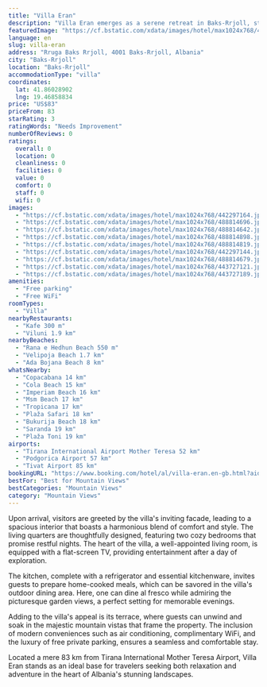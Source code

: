 ```yaml
---
title: "Villa Eran"
description: "Villa Eran emerges as a serene retreat in Baks-Rrjoll, strategically positioned just a short drive from the historic Rozafa Castle Shkodra and the tranquil waters of Lake Skadar."
featuredImage: "https://cf.bstatic.com/xdata/images/hotel/max1024x768/442297164.jpg?k=9232c882e069f020c22e43d627ee659118a82369ebb4208fba8a34d5f9fb3b90&o=&hp=1"
language: en
slug: villa-eran
address: "Rruga Baks Rrjoll, 4001 Baks-Rrjoll, Albania"
city: "Baks-Rrjoll"
location: "Baks-Rrjoll"
accommodationType: "villa"
coordinates:
  lat: 41.86028902
  lng: 19.46858834
price: "US$83"
priceFrom: 83
starRating: 3
ratingWords: "Needs Improvement"
numberOfReviews: 0
ratings:
  overall: 0
  location: 0
  cleanliness: 0
  facilities: 0
  value: 0
  comfort: 0
  staff: 0
  wifi: 0
images:
  - "https://cf.bstatic.com/xdata/images/hotel/max1024x768/442297164.jpg?k=9232c882e069f020c22e43d627ee659118a82369ebb4208fba8a34d5f9fb3b90&o=&hp=1"
  - "https://cf.bstatic.com/xdata/images/hotel/max1024x768/488814696.jpg?k=b5b1c74e3960bb48237f1b1aafec3ba03b5c857df5b61d6b3ff53bac03a9f73d&o=&hp=1"
  - "https://cf.bstatic.com/xdata/images/hotel/max1024x768/488814642.jpg?k=b59172980a4a5bf4f1fd7e137b2427f0bbd2155527709b7420549d485e67944b&o=&hp=1"
  - "https://cf.bstatic.com/xdata/images/hotel/max1024x768/488814898.jpg?k=c2b08a06755afee6f3a879f2cd6330aa1f5c0936181af7b8bbabf274b129f295&o=&hp=1"
  - "https://cf.bstatic.com/xdata/images/hotel/max1024x768/488814819.jpg?k=97c83bbc39f3aabf965d1cd1dd3d4a680c8d90938c48996a40448a26ecd1d576&o=&hp=1"
  - "https://cf.bstatic.com/xdata/images/hotel/max1024x768/442297144.jpg?k=1d6c8a7062cd1d54dba45ff5a3ecdcd0c0cb001af49ab8ac196cd6f563ebb0b0&o=&hp=1"
  - "https://cf.bstatic.com/xdata/images/hotel/max1024x768/488814679.jpg?k=6ed3efcc5ea069c568587eaa0de46a4f5bc800087317b8184b9b6aab4b5f77c5&o=&hp=1"
  - "https://cf.bstatic.com/xdata/images/hotel/max1024x768/443727121.jpg?k=5d36512ff9f3556e66a0f22763b1bbaad14ce0769d88b16ba2cd901b4e851613&o=&hp=1"
  - "https://cf.bstatic.com/xdata/images/hotel/max1024x768/443727189.jpg?k=e4a69cda87e8c583740dbab3ce3bf2d8a36bde67c03cd8c801d0b6ac5d1cae97&o=&hp=1"
amenities:
  - "Free parking"
  - "Free WiFi"
roomTypes:
  - "Villa"
nearbyRestaurants:
  - "Kafe 300 m"
  - "Viluni 1.9 km"
nearbyBeaches:
  - "Rana e Hedhun Beach 550 m"
  - "Velipoja Beach 1.7 km"
  - "Ada Bojana Beach 8 km"
whatsNearby:
  - "Copacabana 14 km"
  - "Cola Beach 15 km"
  - "Imperiam Beach 16 km"
  - "Msm Beach 17 km"
  - "Tropicana 17 km"
  - "Plaža Safari 18 km"
  - "Bukurija Beach 18 km"
  - "Saranda 19 km"
  - "Plaža Toni 19 km"
airports:
  - "Tirana International Airport Mother Teresa 52 km"
  - "Podgorica Airport 57 km"
  - "Tivat Airport 85 km"
bookingURL: "https://www.booking.com/hotel/al/villa-eran.en-gb.html?aid=8035640"
bestFor: "Best for Mountain Views"
bestCategories: "Mountain Views"
category: "Mountain Views"
---
```


Upon arrival, visitors are greeted by the villa's inviting facade, leading to a spacious interior that boasts a harmonious blend of comfort and style. The living quarters are thoughtfully designed, featuring two cozy bedrooms that promise restful nights. The heart of the villa, a well-appointed living room, is equipped with a flat-screen TV, providing entertainment after a day of exploration.

The kitchen, complete with a refrigerator and essential kitchenware, invites guests to prepare home-cooked meals, which can be savored in the villa's outdoor dining area. Here, one can dine al fresco while admiring the picturesque garden views, a perfect setting for memorable evenings.

Adding to the villa's appeal is its terrace, where guests can unwind and soak in the majestic mountain vistas that frame the property. The inclusion of modern conveniences such as air conditioning, complimentary WiFi, and the luxury of free private parking, ensures a seamless and comfortable stay.

Located a mere 83 km from Tirana International Mother Teresa Airport, Villa Eran stands as an ideal base for travelers seeking both relaxation and adventure in the heart of Albania's stunning landscapes.